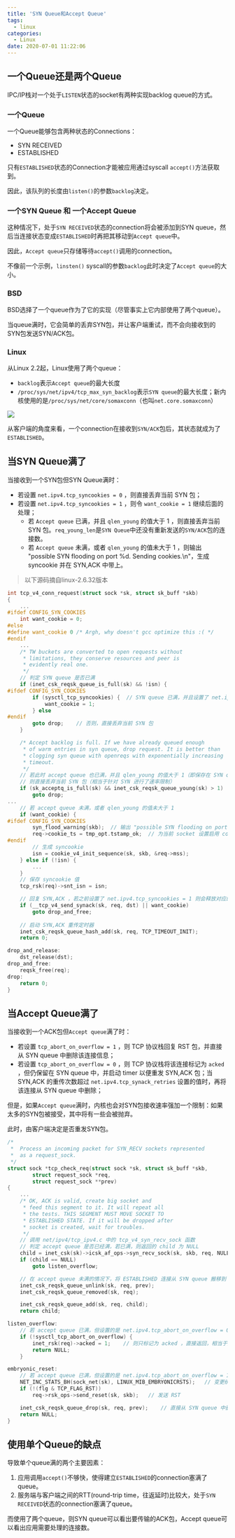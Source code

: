 ```yaml
---
title: 'SYN Queue和Accept Queue'
tags:
  - linux
categories:
  - Linux
date: 2020-07-01 11:22:06
---
```


## 一个Queue还是两个Queue

IPC/IP栈对一个处于`LISTEN`状态的socket有两种实现backlog queue的方式。

### 一个Queue

一个Queue能够包含两种状态的Connections：

- SYN RECEIVED
- ESTABLISHED

只有`ESTABLISHED`状态的Connection才能被应用通过syscall `accept()`方法获取到。

因此，该队列的长度由`listen()`的参数`backlog`决定。

### 一个SYN Queue 和 一个Accept Queue

这种情况下，处于`SYN RECEIVED`状态的connection将会被添加到SYN queue，然后当连接状态变成`ESTABLISHED`时再把其移动到`Accept queue`中。

因此，`Accept queue`只存储等待`accept()`调用的connection。

不像前一个示例，`linsten()` syscall的参数`backlog`此时决定了`Accept queue`的大小。

### BSD

BSD选择了一个queue作为了它的实现（尽管事实上它内部使用了两个queue）。

当queue满时，它会简单的丢弃SYN包，并让客户端重试，而不会向接收到的SYN包发送SYN/ACK包。

### Linux

从Linux 2.2起，Linux使用了两个queue：

- `backlog`表示`Accept queue`的最大长度
- `/proc/sys/net/ipv4/tcp_max_syn_backlog`表示`SYN queue`的最大长度；新内核使用的是`/proc/sys/net/core/somaxconn`（也叫`net.core.somaxconn`）

![](http://kingsamchen.github.io/img/syn-and-accept-queues.png)

从客户端的角度来看，一个connection在接收到`SYN/ACK`包后，其状态就成为了`ESTABLISHED`。

## 当SYN Queue满了

当接收到一个SYN包但SYN Queue满时：

- 若设置 `net.ipv4.tcp_syncookies = 0` ，则直接丢弃当前 SYN 包；
- 若设置 `net.ipv4.tcp_syncookies = 1` ，则令 `want_cookie = 1` 继续后面的处理；
    - 若 `Accept queue` 已满，并且 `qlen_young` 的值大于 1 ，则直接丢弃当前 SYN 包。`req_young_len`是`SYN Queue`中还没有重新发送的`SYN/ACK`包的连接数。
    - 若 `Accept queue` 未满，或者 `qlen_young` 的值未大于 1 ，则输出 "possible SYN flooding on port %d. Sending cookies.\n"，生成 syncookie 并在 SYN,ACK 中带上。

> 以下源码摘自linux-2.6.32版本

```c
int tcp_v4_conn_request(struct sock *sk, struct sk_buff *skb)
{
    ...
#ifdef CONFIG_SYN_COOKIES
	int want_cookie = 0;
#else
#define want_cookie 0 /* Argh, why doesn't gcc optimize this :( */
#endif
    ...
	/* TW buckets are converted to open requests without
	 * limitations, they conserve resources and peer is
	 * evidently real one.
	 */
	// 判定 SYN queue 是否已满
	if (inet_csk_reqsk_queue_is_full(sk) && !isn) {
#ifdef CONFIG_SYN_COOKIES
		if (sysctl_tcp_syncookies) {  // SYN queue 已满，并且设置了 net.ipv4.tcp_syncookies = 1 ，则设置 want_cookie = 1 以便后续处理
			want_cookie = 1;
		} else
#endif
		goto drop;    // 否则，直接丢弃当前 SYN 包
	}

	/* Accept backlog is full. If we have already queued enough
	 * of warm entries in syn queue, drop request. It is better than
	 * clogging syn queue with openreqs with exponentially increasing
	 * timeout.
	 */
	// 若此时 accept queue 也已满，并且 qlen_young 的值大于 1（即保存在 SYN queue 中未进行 SYN,ACK 重传的连接超过 1 个）
	// 则直接丢弃当前 SYN 包（相当于针对 SYN 进行了速率限制）
	if (sk_acceptq_is_full(sk) && inet_csk_reqsk_queue_young(sk) > 1)
		goto drop;
...
	// 若 accept queue 未满，或者 qlen_young 的值未大于 1
	if (want_cookie) {
#ifdef CONFIG_SYN_COOKIES
		syn_flood_warning(skb);  // 输出 "possible SYN flooding on port %d. Sending cookies.\n"
		req->cookie_ts = tmp_opt.tstamp_ok;  // 为当前 socket 设置启用 cookie 标识
#endif
		// 生成 syncookie
		isn = cookie_v4_init_sequence(sk, skb, &req->mss);
	} else if (!isn) {
	    ...
	}
	// 保存 syncookie 值
	tcp_rsk(req)->snt_isn = isn;

	// 回复 SYN,ACK ，若之前设置了 net.ipv4.tcp_syncookies = 1 则会释放对应的 socket 结构
	if (__tcp_v4_send_synack(sk, req, dst) || want_cookie)
		goto drop_and_free;
		
	// 启动 SYN,ACK 重传定时器
	inet_csk_reqsk_queue_hash_add(sk, req, TCP_TIMEOUT_INIT);
	return 0;

drop_and_release:
	dst_release(dst);
drop_and_free:
	reqsk_free(req);
drop:
	return 0;
}
```
    
## 当Accept Queue满了

当接收到一个ACK包但`Accept queue`满了时：

- 若设置 `tcp_abort_on_overflow = 1` ，则 TCP 协议栈回复 RST 包，并直接从 SYN queue 中删除该连接信息；
- 若设置 `tcp_abort_on_overflow = 0` ，则 TCP 协议栈将该连接标记为 `acked` ，但仍保留在 SYN queue 中，并启动 timer 以便重发 SYN,ACK 包；当 SYN,ACK 的重传次数超过 `net.ipv4.tcp_synack_retries` 设置的值时，再将该连接从 SYN queue 中删除；

但是，如果`Accept queue`满时，内核也会对SYN包接收速率强加一个限制：如果太多的SYN包被接受，其中将有一些会被抛弃。

此时，由客户端决定是否重发SYN包。

```c
/*
 *	Process an incoming packet for SYN_RECV sockets represented
 *	as a request_sock.
 */
struct sock *tcp_check_req(struct sock *sk, struct sk_buff *skb,
        struct request_sock *req,
        struct request_sock **prev)
{
    ...
	/* OK, ACK is valid, create big socket and
	 * feed this segment to it. It will repeat all
	 * the tests. THIS SEGMENT MUST MOVE SOCKET TO
	 * ESTABLISHED STATE. If it will be dropped after
	 * socket is created, wait for troubles.
	 */
	// 调用 net/ipv4/tcp_ipv4.c 中的 tcp_v4_syn_recv_sock 函数
	// 判定 accept queue 是否已经满，若已满，则返回的 child 为 NULL
	child = inet_csk(sk)->icsk_af_ops->syn_recv_sock(sk, skb, req, NULL);
	if (child == NULL)
		goto listen_overflow;

	// 在 accept queue 未满的情况下，将 ESTABLISHED 连接从 SYN queue 搬移到 accept queue 中
	inet_csk_reqsk_queue_unlink(sk, req, prev);
	inet_csk_reqsk_queue_removed(sk, req);

	inet_csk_reqsk_queue_add(sk, req, child);
	return child;

listen_overflow:
	// 若 accept queue 已满，但设置的是 net.ipv4.tcp_abort_on_overflow = 0
	if (!sysctl_tcp_abort_on_overflow) {
		inet_rsk(req)->acked = 1;    // 则只标记为 acked ，直接返回，相当于忽略当前 ACK
		return NULL;
	}

embryonic_reset:
	// 若 accept queue 已满，但设置的是 net.ipv4.tcp_abort_on_overflow = 1
	NET_INC_STATS_BH(sock_net(sk), LINUX_MIB_EMBRYONICRSTS);   // 变更统计信息
	if (!(flg & TCP_FLAG_RST))
		req->rsk_ops->send_reset(sk, skb);   // 发送 RST

	inet_csk_reqsk_queue_drop(sk, req, prev);    // 直接从 SYN queue 中删除该连接信息
    return NULL;
}
```

## 使用单个Queue的缺点

导致单个queue满的两个主要因素：

1. 应用调用`accept()`不够快，使得建立`ESTABLISHED`的connection塞满了queue。
2. 服务端与客户端之间的RTT(round-trip time，往返延时)比较大，处于`SYN RECEIVED`状态的connection塞满了queue。

而使用了两个queue，则SYN queue可以看出要传输的ACK包，Accept queue可以看出应用需要处理的连接数。
